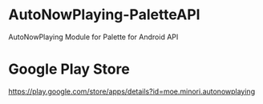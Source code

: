 # AutoNowPlaying-PaletteAPI
AutoNowPlaying Module for Palette for Android API

# Google Play Store
https://play.google.com/store/apps/details?id=moe.minori.autonowplaying
